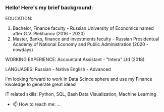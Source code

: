 ### Hello! Here's my brief background:

EDUCATION: 
1. Bachelor, Finance faculty - Russian University of Economics named after G.V. Plekhanov (2016 - 2020)
2. Master,  Banks, finance and investments faculty - Russian Presidentual Academy of National Economy and Public Administration (2020 - nowdays)

WORKING EXPERIENCE: 
Accountant Assistant - "Intera" Ltd (2018)

LANGUAGES: 
Russian - Native 
English - Advanced 

I'm looking forward to work in Data Scince sphere and use my Finance kwoledge to generate great ideas! 

IT related skills: 
Python, SQL, Bash 
Data Visualization, Machine Learning

- 📫 How to reach me: ...

